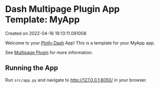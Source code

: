 # Dash Multipage Plugin App Template: MyApp

Created on 2022-04-16 19:13:11.091008

Welcome to your [Plotly Dash](https://plotly.com/dash/) App! This is a template for your MyApp app.

See [Multipage Plugin](https://github.com/plotly/dash-labs/blob/main/docs/08-MultiPageDashApp.md) for more information.

## Running the App

Run `src/app.py` and navigate to http://127.0.0.1:8050/ in your browser.


